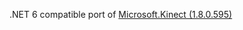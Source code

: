 .NET 6 compatible port of [Microsoft.Kinect (1.8.0.595)](https://www.microsoft.com/en-us/download/details.aspx?id=40277)